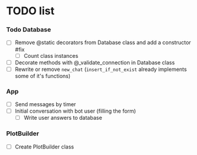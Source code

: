 # TODO list

### Todo Database
- [ ] Remove @static decorators from Database class and add a constructor #fix  
  - [ ] Count class instances  
- [ ] Decorate methods with @_validate_connection in Database class  
- [ ] Rewrite or remove `new_chat` (`insert_if_not_exist` already implements some of it's functions)  

### App
- [ ] Send messages by timer  
- [ ] Initial conversation with bot user (filling the form)  
  - [ ] Write user answers to database 

### PlotBuilder
- [ ] Create PlotBuilder class 
